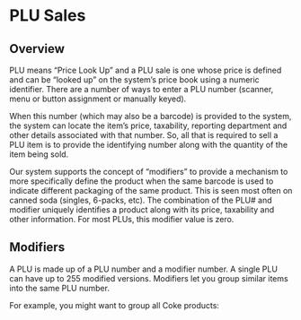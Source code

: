 # PLU Sales

## Overview

PLU means “Price Look Up” and a PLU sale is one whose price is defined and can be “looked up” on the system’s price book using a numeric identifier. There are a number of ways to enter a PLU number (scanner, menu or button assignment or manually keyed).

When this number (which may also be a barcode) is provided to the system, the system can locate the item’s price, taxability, reporting department and other details associated with that number. So, all that is required to sell a PLU item is to provide the identifying number along with the quantity of the item being sold.

Our system supports the concept of “modifiers” to provide a mechanism to more specifically define the product when the same barcode is used to indicate different packaging of the same product. This is seen most often on canned soda (singles, 6-packs, etc). The combination of the PLU# and modifier uniquely identifies a product along with its price, taxability and other information. For most PLUs, this modifier value is zero.

## Modifiers

A PLU is made up of a PLU number and a modifier number. A single PLU can have up to 255 modified versions. Modifiers let you group similar items into the same PLU number.

For example, you might want to group all Coke products:
